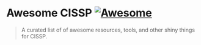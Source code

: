 # Awesome CISSP [![Awesome](https://awesome.re/badge-flat2.svg)](https://awesome.re)

> A curated list of of awesome resources, tools, and other shiny things for CISSP.


